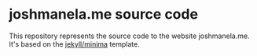 joshmanela.me source code
============

This repository represents the source code to the website joshmanela.me. It's based on the [jekyll/minima](https://github.com/jekyll/minima) template.
